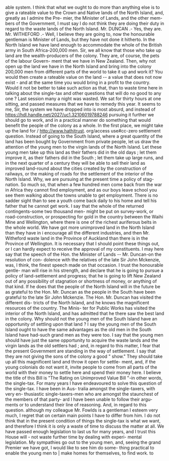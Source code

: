 able system. I think that what we ought to do more than anything else is to give a rateable value to the Crown and Native lands of the North Island, and, greatly as I admire the Pre- mier, the Minister of Lands, and the other mem- bers of the Government, I must say I do not think they are doing their duty in regard to the waste lands of the North Island. Mr. DUNCAN .- Yes, they are. Mr. WITHEFORD .- Well, I believe they are going to, now the honourable gentleman is Minister of Lands, but they have not done it hitherto. In the North Island we have land enough to accommodate the whole of the British army in South Africa-200,000 men. Sir, we all know that those who take up land are the wealth-producers of the colony. They are, of course, the pets of the labour Govern- ment that we have in New Zealand. Then, why not open up the land we have in the North Island and bring into the colony 200,000 men from different parts of the world to take it up and work it? You would then create a rateable value on the land -- a value that does not now exist - and at the same time you would bring in a profit to the country. Would it not be better to take such action as that, than to waste time here in talking about the single-tax and other questions that will do no good to any one ? Last session many a night was wasted. We sat for thirty hours at one sitting, and passed measures that we have to remedy this year. It seems to me, Sir, the system we have dropped into is most absurd, and instead of https://hdl.handle.net/2027/uc1.32106019788246 pursuing it further we should go to work, and in a practical manner do something that would benefit the people of the colony as a whole. In the first place, we might take up the land for / http://www.hathitrust. org/access use#cc-zero settlement question. Instead of going to the South Island, where a great quantity of the land has been bought by Government from private people, let us draw the attention of the young men to the virgin lands of the North Island. Let these young men take up this land as their fathers did in the old days ; let them improve it, as their fathers did in the South ; let them take up large runs, and in the next quarter of a century they will be able to sell their land as improved land-round about the cities created by the construction of railways, or the making of roads for the settlement of the interior of the North Island. Why, we are pursuing at the present time a policy of stag- nation. So much so, that when a few hundred men come back from the war in Africa they cannot find employment, and as our boys leave school you see them walking about the towns unable to get employment. There is no sadder sight than to see a youth come back daily to his home and tell his father that he cannot get work. I say that the whole of the returned contingents-some two thousand men- might be put on survey-work, or road-construction, or prospecting for gold in the country between the Waihi Mine and Wellington, where there is one of the richest auriferous belts in the whole world. We have got more unimproved land in the North Island than they have in i encourage all the different industries, and then Mr. Witheford waste land in the Province of Auckland than there is in the Province of Wellington. It is necessary that I should point these things out, or I can hardly expect to receive the approval of my constituents. I may here say that the speech of the Hon. the Minister of Lands -- Mr. Duncan-on the resolution of con- dolence with the relatives of the late Sir John Mckenzie, was, I think, the finest speech made on that occasion. I trust the honourable gentle- man will rise in his strength, and declare that he is going to pursue a policy of land-settlement and progress; that he is going to lift New Zealand out of any possibility of stagnation or shortness of money, or anything of that kind. If he does that the people of the North Island will in the future be as grateful to the Hon. Mr. Duncan as the people in the South have been grateful to the late Sir John Mckenzie. The Hon. Mr. Duncan has visited the different dis- tricts of the North Island, and he knows the magnificent resources of the country. The Minis- ter for Public Works has visited the interior of the North Island, and has admitted that he there saw the best land in the colony. Why should not the young men of the South Island have an opportunity of settling upon that land ? I say the young men of the South Island ought to have the same advantages as the old men in the South Island have had-such grand men as they were too. I say that the young men should have just the same opportunity to acquire the waste lands and the virgin lands as the old settlers had ; and, in regard to this matter, I fear that the present Government are standing in the way of settlement. I say that they are not giving the sons of the colony a good " show." They should take up all this magnificent land and throw it open for settle- ment, and, if the young colonials do not want it, invite people to come from all parts of the world with their money to settle here and spend their money here. I believe the title of this Bill is "The Rating on Unimproved Value Bill "-in other words, the single-tax. For many years I have endeavoured to solve this question of the single-tax. I have been in Aus- tralia amongst the single-taxers, with very en- thusiastic single-taxers-men who are amongst the staunchest of the members of that party- ard I have been unable to follow their argu- ments or to understand their line of reasoning. And, in regard to this question. although my colleague Mr. Fowlds is a gentleman I esteem very much, I regret that on certain main points I have to differ from him. I do not think that in the present condition of things the single-tax is what we want, and therefore I think it is only a waste of time to discuss the matter at all. We have passed enough legislation to last us for many years, and I trust this House will \- not waste further time by dealing with experi- mental legislation. My sympathies go out to the young men, and, seeing the grand Premier we have got, I would like to see him do some- thing practical to enable the young men to | make homes for themselves, to find work. to 